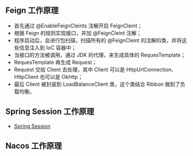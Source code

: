 ## Feign 工作原理

- 首先通过 @EnableFeignCleints 注解开启 FeignCleint；
- 根据 Feign 的规则实现接口，并加 @FeignCleint 注解；
- 程序启动后，会进行包扫描，扫描所有的 @FeignCleint 的注解的类，并将这些信息注入到 IoC 容器中；
- 当接口的方法被调用，通过 JDK 的代理，来生成具体的 RequesTemplate；
- RequesTemplate 再生成 Request；
- Request 交给 Client 去处理，其中 Client 可以是 HttpUrlConnection、HttpClient 也可以是 Okhttp；
- 最后 Client 被封装到 LoadBalanceClient 类，这个类结合 Ribbon 做到了负载均衡。

## Spring Session 工作原理

- [Spring Session](https://github.com/raymond-zhao/cat-mall/wiki/Spring-Session)

## Nacos 工作原理

